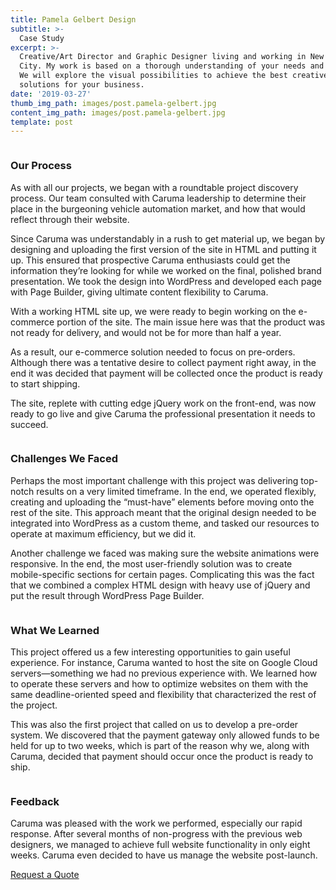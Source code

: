 ```yaml
---
title: Pamela Gelbert Design
subtitle: >-
  Case Study
excerpt: >-
  Creative/Art Director and Graphic Designer living and working in New York 3
  City. My work is based on a thorough understanding of your needs and challenges.
  We will explore the visual possibilities to achieve the best creative and design
  solutions for your business.
date: '2019-03-27'
thumb_img_path: images/post.pamela-gelbert.jpg
content_img_path: images/post.pamela-gelbert.jpg
template: post
---
```


<section class="common-section cash-study-content">
<div class="container-fluid">
<div class="line-img">
<div class="row custom-row">
<div class="col-md-6 col-md-push-6">
<div class="graphic-block text-left text-center-xs text-center-sm">
<div class="circle-icon"> <img src="https://www.jdsofttech.com/img/cash-study-img/circle-icon.png" alt=""> </div>
<div class="wow slideInRight" data-wow-offset="1" data-wow-iteration="1"> <img src="https://www.jdsofttech.com/img/cash-study-img/caruma/iphone-mobile-screen-.png" alt=""> </div>
</div>
</div>
<div class="col-md-6 col-md-pull-6">
<div class="text-block text-right">
<h3 class="text-center-xs text-center-sm"> Our Process </h3>
<p class="text-left-xs text-left-sm"> As with all our projects, we began with a roundtable project discovery process. Our team consulted with Caruma leadership to determine their place in the burgeoning vehicle automation market, and how that would reflect through their website. </p>
<p class="text-left-xs text-left-sm"> Since Caruma was understandably in a rush to get material up, we began by designing and uploading the first version of the site in HTML and putting it up. This ensured that prospective Caruma enthusiasts could get the information they’re looking for while we worked on the final, polished brand presentation. We took the design into WordPress and developed each page with Page Builder, giving ultimate content flexibility to Caruma.</p>
<p class="text-left-xs text-left-sm"> With a working HTML site up, we were ready to begin working on the e-commerce portion of the site. The main issue here was that the product was not ready for delivery, and would not be for more than half a year. </p>
<p class="text-left-xs text-left-sm"> As a result, our e-commerce solution needed to focus on pre-orders. Although there was a tentative desire to collect payment right away, in the end it was decided that payment will be collected once the product is ready to start shipping. </p>
<p class="text-left-xs text-left-sm"> The site, replete with cutting edge jQuery work on the front-end, was now ready to go live and give Caruma the professional presentation it needs to succeed. </p>
</div>
</div>
</div>
<div class="row custom-row">
<div class="col-md-6">
<div class="graphic-block text-right text-center-xs text-center-sm">
<div class="wow slideInLeft" data-wow-offset="1" data-wow-iteration="1"><img src="https://www.jdsofttech.com/img/cash-study-img/caruma/ipad-screen.png" alt=""> </div>
</div>
</div>
<div class="col-md-6">
<div class="text-block text-left">
<div class="circle-icon"> <img src="https://www.jdsofttech.com/img/cash-study-img/circle-icon.png" alt=""> </div>
<h3 class="text-center-xs text-center-sm"> Challenges We Faced </h3>
<p> Perhaps the most important challenge with this project was delivering top-notch results on a very limited timeframe. In the end, we operated flexibly, creating and uploading the “must-have” elements before moving onto the rest of the site. This
 approach meant that the original design needed to be integrated into WordPress as a custom theme, and tasked our resources to operate at maximum efficiency, but we did it.</p>
<p> Another challenge we faced was making sure the website animations were responsive. In the end, the most user-friendly solution was to create mobile-specific sections for certain pages. Complicating this was the fact that we combined a complex HTML
 design with heavy use of jQuery and put the result through WordPress Page Builder. </p>
</div>
</div>
</div>
<div class="row custom-row">
<div class="col-md-6 col-md-push-6">
<div class="graphic-block text-left text-center-xs text-center-sm">
<div class="circle-icon"> <img src="https://www.jdsofttech.com/img/cash-study-img/circle-icon.png" alt=""> </div>
<div class="wow slideInRight" data-wow-offset="1" data-wow-iteration="1"><img src="https://www.jdsofttech.com/img/cash-study-img/circle-icon.png" alt=""></div>
</div>
</div>
<div class="col-md-6 col-md-pull-6">
<div class="text-block text-right">
<h3 class="text-center-xs text-center-sm"> What We Learned </h3>
<p class="text-left-xs text-left-sm"> This project offered us a few interesting opportunities to gain useful experience. For instance, Caruma wanted to host the site on Google Cloud servers—something we had no previous experience with. We learned how to operate these servers and how to optimize websites on them with the same deadline-oriented speed and flexibility that characterized the rest of the project. </p>
<p class="text-left-xs text-left-sm"> This was also the first project that called on us to develop a pre-order system. We discovered that the payment gateway only allowed funds to be held for up to two weeks, which is part of the reason why we, along with Caruma, decided that payment should occur once the product is ready to ship.</p>
</div>
</div>
</div>
<div class="row custom-row">
<div class="col-md-6">
 <div class="graphic-block text-right">
<div class="wow slideInLeft" data-wow-offset="1" data-wow-iteration="1"><img src="https://www.jdsofttech.com/img/cash-study-img/caruma/multi-scre.png" alt=""></div>
</div>
</div>
<div class="col-md-6">
 <div class="text-block text-left text-center-xs text-center-sm">
<div class="circle-icon"> <img src="https://www.jdsofttech.com/img/cash-study-img/circle-icon.png" alt=""> </div>
<h3 class="text-center-xs text-center-sm"> Feedback </h3>
<p class="text-left-xs text-left-sm"> Caruma was pleased with the work we performed, especially our rapid response. After several months of non-progress with the previous web designers, we managed to achieve full website functionality in only eight weeks. Caruma even decided to have us manage the website post-launch.</p>
</div>
</div>
</div>
</div>
<div class="slider-btn text-center">
<a class="common-transition visit-website-btn" href="/request-quote" target="&#95;blank"> Request a Quote </a>
</div>
</div>
</section>
